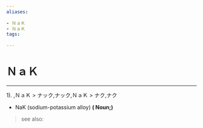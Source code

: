 ```yaml
---
aliases:
    
- ＮａＫ
- ＮａＫ
tags:
    
---
```


# ＮａＫ
---
1).
,ＮａＫ > ナック,ナック,ＮａＫ > ナク,ナク

- NaK (sodium-potassium alloy)
**( Noun;)**
> see also: 
            